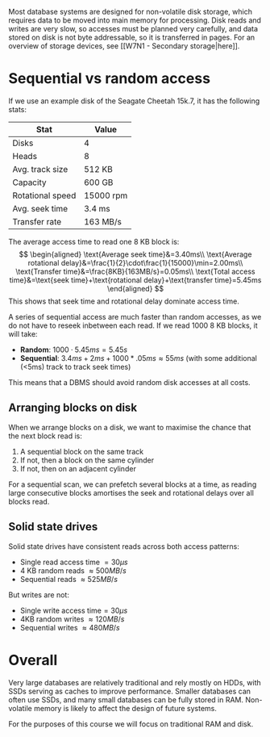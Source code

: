 Most database systems are designed for non-volatile disk storage, which requires data to be moved into main memory for processing. Disk reads and writes are very slow, so accesses must be planned very carefully, and data stored on disk is not byte addressable, so it is transferred in pages.
For an overview of storage devices, see [[W7N1 - Secondary storage|here]].
# Sequential vs random access
If we use an example disk of the Seagate Cheetah 15k.7, it has the following stats:

| Stat             | Value     |
| ---------------- | --------- |
| Disks            | 4         |
| Heads            | 8         |
| Avg. track size  | 512 KB    |
| Capacity         | 600 GB    |
| Rotational speed | 15000 rpm |
| Avg. seek time   | 3.4 ms    |
| Transfer rate    | 163 MB/s  |
The average access time to read one 8 KB block is:
$$
\begin{aligned}
\text{Average seek time}&=3.40ms\\
\text{Average rotational delay}&=\frac{1}{2}\cdot\frac{1}{15000}\min=2.00ms\\
\text{Transfer time}&=\frac{8KB}{163MB/s}=0.05ms\\
\text{Total access time}&=\text{seek time}+\text{rotational delay}+\text{transfer time}=5.45ms
\end{aligned}
$$
This shows that seek time and rotational delay dominate access time.

A series of sequential access are much faster than random accesses, as we do not have to reseek inbetween each read. If we read 1000 8 KB blocks, it will take:
- **Random**: $1000\cdot5.45ms=5.45s$
- **Sequential**: $3.4ms+2ms+1000*.05ms\approx55ms$ (with some additional (<5ms) track to track seek times)

This means that a DBMS should avoid random disk accesses at all costs.
## Arranging blocks on disk
When we arrange blocks on a disk, we want to maximise the chance that the next block read is:
1. A sequential block on the same track
2. If not, then a block on the same cylinder
3. If not, then on an adjacent cylinder

For a sequential scan, we can prefetch several blocks at a time, as reading large consecutive blocks amortises the seek and rotational delays over all blocks read.
## Solid state drives
Solid state drives have consistent reads across both access patterns:
- Single read access time $= 30 \mu s$
- 4 KB random reads $\approx500MB/s$
- Sequential reads $\approx525MB/s$

But writes are not:
- Single write access time$=30\mu s$
- 4KB random writes $\approx 120MB/s$
- Sequential writes $\approx480MB/s$
# Overall
Very large databases are relatively traditional and rely mostly on HDDs, with SSDs serving as caches to improve performance. Smaller databases can often use SSDs, and many small databases can be fully stored in RAM. Non-volatile memory is likely to affect the design of future systems.

For the purposes of this course we will focus on traditional RAM and disk.